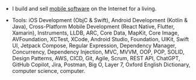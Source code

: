 * I build and sell [mobile software](https://apps.apple.com/us/developer/thinh-nguyen/id1475297118) on the Internet for a living.

* Tools: iOS Development (ObjC & Swift),  Android Development (Kotlin & Java), Cross-Platform Mobile Development (React Native, Flutter, Xamarin), Instruments, LLDB, ARC, Core Data, MapKit, Core Image, AVFoundation, XCTest, XCode, Android Studio, Foundation, UIKit, Swift UI, Jetpack Compose, Regular Expression, Dependency Manager, Concurrency, Dependency Injection, MVC, MVVM, OOP, POP, SOLID, Design Patterns, AWS, CICD, Git, Agile, Scrum, REST API, ChatGPT, GitHub Copilot, Jira, Postman, Big O, Layer 7, Oxford English Dictionary, computer science, computer.


